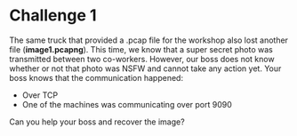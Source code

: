 # Challenge 1
The same truck that provided a .pcap file for the workshop also lost another file (**image1.pcapng**). This time, we know that a super secret photo was transmitted between two co-workers. However, our boss does not know whether or not that photo was NSFW and cannot take any action yet. Your boss knows that the communication happened:
- Over TCP
- One of the machines was communicating over port 9090

Can you help your boss and recover the image?

